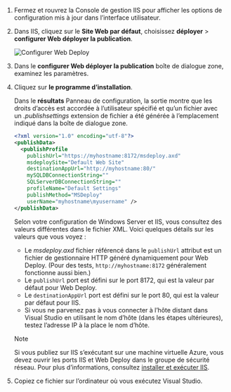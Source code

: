 
1. Fermez et rouvrez la Console de gestion IIS pour afficher les options de configuration mis à jour dans l’interface utilisateur.

1. Dans IIS, cliquez sur le **Site Web par défaut**, choisissez **déployer** > **configurer Web déployer la publication**.

    ![Configurer Web Deploy](../../deployment/media/tutorial-configure-web-deploy-publishing.png)

1. Dans le **configurer Web déployer la publication** boîte de dialogue zone, examinez les paramètres.

1. Cliquez sur **le programme d’installation**.

    Dans le **résultats** Panneau de configuration, la sortie montre que les droits d’accès est accordée à l’utilisateur spécifié et qu’un fichier avec un *.publishsettings* extension de fichier a été générée à l’emplacement indiqué dans la boîte de dialogue zone.

    ```xml
    <?xml version="1.0" encoding="utf-8"?>
    <publishData>
      <publishProfile
        publishUrl="https://myhostname:8172/msdeploy.axd"
        msdeploySite="Default Web Site"
        destinationAppUrl="http://myhostname:80/"
        mySQLDBConnectionString=""
        SQLServerDBConnectionString=""
        profileName="Default Settings"
        publishMethod="MSDeploy"
        userName="myhostname\myusername" />
    </publishData>
    ```

    Selon votre configuration de Windows Server et IIS, vous consultez des valeurs différentes dans le fichier XML. Voici quelques détails sur les valeurs que vous voyez :

    * Le *msdeploy.axd* fichier référencé dans le `publishUrl` attribut est un fichier de gestionnaire HTTP généré dynamiquement pour Web Deploy. (Pour des tests, `http://myhostname:8172` généralement fonctionne aussi bien.)
    * Le `publishUrl` port est défini sur le port 8172, qui est la valeur par défaut pour Web Deploy.
    * Le `destinationAppUrl` port est défini sur le port 80, qui est la valeur par défaut pour IIS.
    * Si vous ne parvenez pas à vous connecter à l’hôte distant dans Visual Studio en utilisant le nom d’hôte (dans les étapes ultérieures), testez l’adresse IP à la place le nom d’hôte.

    > [!NOTE]
    > Si vous publiez sur IIS s’exécutant sur une machine virtuelle Azure, vous devez ouvrir les ports IIS et Web Deploy dans le groupe de sécurité réseau. Pour plus d’informations, consultez [installer et exécuter IIS](/azure/virtual-machines/windows/quick-create-portal#open-port-80-for-web-traffic).

1. Copiez ce fichier sur l’ordinateur où vous exécutez Visual Studio.
